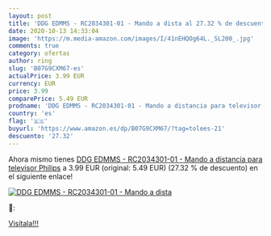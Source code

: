 ```yaml
---
layout: post
title: 'DDG EDMMS - RC2034301-01 - Mando a dista al 27.32 % de descuento'
date: 2020-10-13 14:33:04
image: 'https://m.media-amazon.com/images/I/41nEHQOg64L._SL200_.jpg'
comments: true
category: ofertas
author: ring
slug: 'B07G9CXM67-es'
actualPrice: 3.99 EUR
currency: EUR
price: 3.99
comparePrice: 5.49 EUR
prodname: 'DDG EDMMS - RC2034301-01 - Mando a distancia para televisor Philips'
country: 'es'
flag: '🇪🇸'
buyurl: 'https://www.amazon.es/dp/B07G9CXM67/?tag=tolees-21'
descuento: '27.32'
---
```


Ahora mismo tienes [DDG EDMMS - RC2034301-01 - Mando a distancia para televisor Philips](https://www.amazon.es/dp/B07G9CXM67/?tag=tolees-21) a 3.99 EUR (original: 5.49 EUR) (27.32 %  de descuento) en el siguiente enlace!

[![DDG EDMMS - RC2034301-01 - Mando a dista](https://m.media-amazon.com/images/I/41nEHQOg64L._SL200_.jpg)](https://www.amazon.es/dp/B07G9CXM67/?tag=tolees-21)

🔎:


[Visítala!!!](https://www.amazon.es/dp/B07G9CXM67/?tag=tolees-21)
